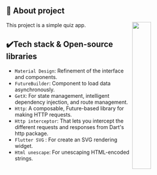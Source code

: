 ## 🔨 About project

<img src="https://user-images.githubusercontent.com/26925002/155590892-09942ecb-1ff1-418d-90e3-109ce8ce2c31.gif" align="right" width="32%"/>

This project is a simple quiz app.

## ✔️Tech stack & Open-source libraries
- `Material Design`: Refinement of the interface and components.
- `FutureBuilder`: Component to load data asynchronously.
- `GetX`: For state management, intelligent dependency injection, and route management.
- `Http`: A composable, Future-based library for making HTTP requests.
- `Http interceptor`: That lets you intercept the different requests and responses from Dart's http package.
- `Flutter SVG` : For create an SVG rendering widget.
- `Html unescape`: For unescaping HTML-encoded strings.
